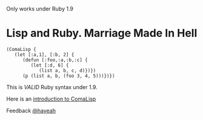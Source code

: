 Only works under Ruby 1.9

# Lisp and Ruby. Marriage Made In Hell

    (ComaLisp {
       (let [:a,1], [:b, 2] {
          (defun [:foo,:a,:b,:c] {
             (let [:d, 6] {
                (list a, b, c, d)})})
          (p (list a, b, (foo 3, 4, 5)))})})
          
This is _VALID_ Ruby syntax under 1.9.

Here is an [introduction to ComaLisp](http://metacircus.com/hacking/2011/09/07/lispy-abuse-of-ruby-syntax.html)

Feedback [@hayeah](http://twitter.com/hayeah)